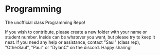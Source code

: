 # Programming
The unofficial class Programming Repo!

If you wish to contribute, please create a new folder with your name or student number. Inside can be whatever you want, but please try to keep it neat.
If you need any help or assistance, contact "Saul" (class rep), "OtherSaul", "Paul" or "DylanC" on the discord.
Happy sharing!
